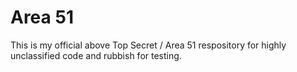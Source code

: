 # Area 51

This is my official above Top Secret / Area 51 respository for highly unclassified code and rubbish for testing.
